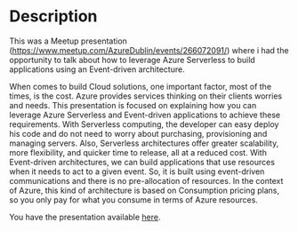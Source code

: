 # Description

This was a Meetup presentation (https://www.meetup.com/AzureDublin/events/266072091/) where i had the opportunity to talk about how to leverage Azure Serverless to build applications using an Event-driven architecture.

When comes to build Cloud solutions, one important factor, most of the times, is the cost.
Azure provides services thinking on their clients worries and needs. This presentation is focused on explaining how you can leverage Azure Serverless and Event-driven applications to achieve these requirements.
With Serverless computing, the developer can easy deploy his code and do not need to worry about purchasing, provisioning and managing servers. Also, Serverless architectures offer greater scalability, more flexibility, and quicker time to release, all at a reduced cost.
With Event-driven architectures, we can build applications that use resources when it needs to act to a given event. So, it is built using event-driven communications and there is no pre-allocation of resources. In the context of Azure, this kind of architecture is based on Consumption pricing plans, so you only pay for what you consume in terms of Azure resources.

You have the presentation available [here](./meetup-presentation.ppsx).
